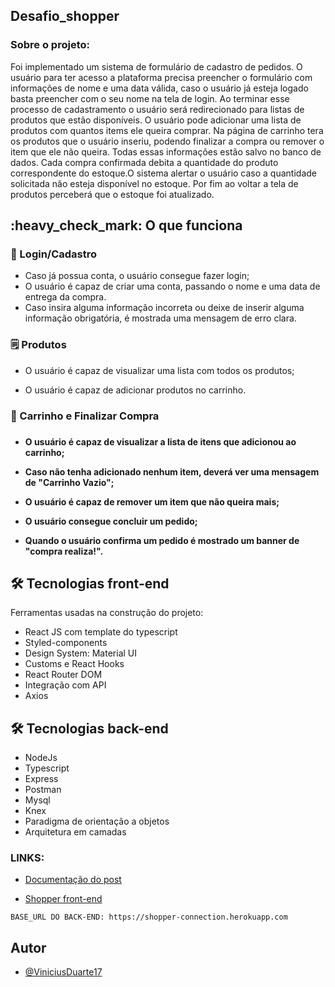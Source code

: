 ## Desafio_shopper

### Sobre o projeto:

Foi implementado um sistema de formulário de cadastro de pedidos. O usuário para ter acesso a plataforma precisa preencher o formulário com informações de nome e uma data válida, caso o usuário já esteja logado basta preencher com o seu nome na tela de login. Ao terminar esse processo de cadastramento o usuário será redirecionado para listas de produtos que estão disponíveis. O usuário pode adicionar uma lista de produtos com quantos items ele queira comprar. Na página de carrinho tera os produtos que o usuário inseriu, podendo finalizar a compra ou remover o item que ele não queira. Todas essas informações estão salvo no banco de dados. Cada compra confirmada debita a quantidade do produto correspondente do estoque.O sistema alertar o usuário caso a quantidade solicitada não esteja disponível no
estoque. Por fim ao voltar a tela de produtos perceberá que o estoque foi atualizado.


<h2 id="funciona">:heavy_check_mark: O que funciona</h2>

<h3> 👤 Login/Cadastro</h3>

* Caso já possua conta, o usuário consegue fazer login;
* O usuário é capaz de criar uma conta, passando o nome e uma data de entrega da compra.
* Caso insira alguma informação incorreta ou deixe de inserir alguma informação obrigatória, é mostrada uma mensagem de erro clara.

<h3>🗒️ Produtos</h3>

* O usuário é capaz de visualizar uma lista com todos os produtos;

* O usuário é capaz de adicionar produtos no carrinho.

<h3>🛒 Carrinho e Finalizar Compra<h3> 

<h4>

* O usuário é capaz de visualizar a lista de itens que adicionou ao carrinho;

* Caso não tenha adicionado nenhum item, deverá ver uma mensagem de "Carrinho Vazio";

* O usuário é capaz de remover um item que não queira mais;

* O usuário consegue concluir um pedido;

* Quando o usuário confirma um pedido é mostrado um banner de "compra realiza!".
</h4>

<h2> 🛠 Tecnologias front-end </h2>

Ferramentas usadas na construção do projeto:

* React JS com template do typescript
* Styled-components
* Design System: Material UI
* Customs e React Hooks
* React Router DOM
* Integração com API
* Axios

<h2> 🛠 Tecnologias back-end </h2>

* NodeJs
* Typescript
* Express
* Postman
* Mysql
* Knex
* Paradigma de orientação a objetos
* Arquitetura em camadas


 ### LINKS:

* [Documentação do post](https://documenter.getpostman.com/view/19713876/2s83zpL1WR)

* [Shopper front-end](https://dynamic-treacle-61ca72.netlify.app/)

```
BASE_URL DO BACK-END: https://shopper-connection.herokuapp.com
```

## Autor

- [@ViniciusDuarte17](https://github.com/ViniciusDuarte17)

